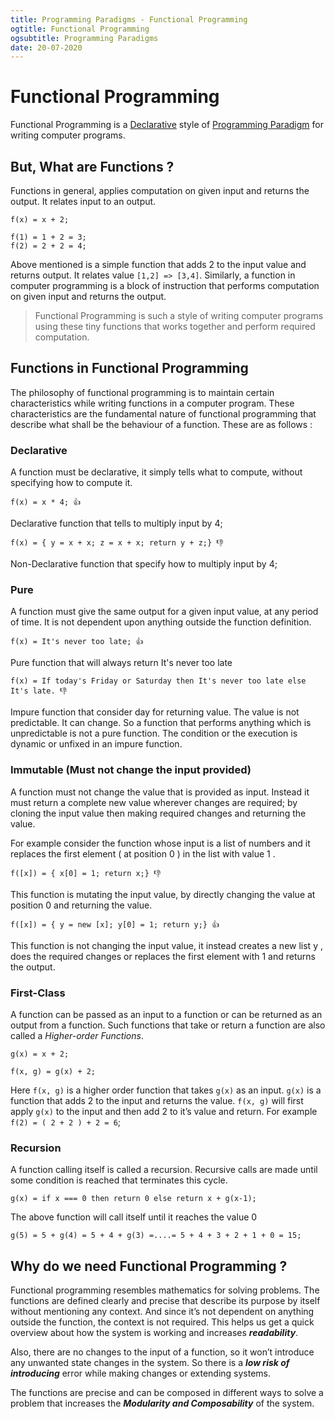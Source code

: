 ```yaml
---
title: Programming Paradigms - Functional Programming
ogtitle: Functional Programming
ogsubtitle: Programming Paradigms
date: 20-07-2020
---
```


# Functional Programming

Functional Programming is a [Declarative](/blogs/programming-paradigms-imperative-and-declarative-programming) style of [Programming Paradigm](/blogs/programming-paradigms-what-are-programming-paradigms) for writing computer programs.

## But, What are Functions ?

Functions in general, applies computation on given input and returns the output. It relates input to an output.

```
f(x) = x + 2;

f(1) = 1 + 2 = 3;
f(2) = 2 + 2 = 4;
```

Above mentioned is a simple function that adds 2 to the input value and returns output. It relates value `[1,2] => [3,4]`. Similarly, a function in computer programming is a block of instruction that performs computation on given input and returns the output.

> Functional Programming is such a style of writing computer programs using these tiny functions that works together and perform required computation.

## Functions in Functional Programming

The philosophy of functional programming is to maintain certain characteristics while writing functions in a computer program. These characteristics are the fundamental nature of functional programming that describe what shall be the behaviour of a function. These are as follows :

### Declarative

A function must be declarative, it simply tells what to compute, without specifying how to compute it.

`f(x) = x * 4; 👍`

Declarative function that tells to multiply input by 4;

`f(x) = { y = x + x; z = x + x; return y + z;} 👎`

Non-Declarative function that specify how to multiply input by 4;

### Pure

A function must give the same output for a given input value, at any period of time. It is not dependent upon anything outside the function definition.

`f(x) = It's never too late; 👍`

Pure function that will always return It's never too late

`f(x) = If today's Friday or Saturday then It's never too late else It's late. 👎`

Impure function that consider day for returning value. The value is not predictable. It can change. So a function that performs anything which is unpredictable is not a pure function. The condition or the execution is dynamic or unfixed in an impure function.

### Immutable (Must not change the input provided)

A function must not change the value that is provided as input. Instead it must return a complete new value wherever changes are required; by cloning the input value then making required changes and returning the value.

For example consider the function whose input is a list of numbers and it replaces the first element ( at position 0 ) in the list with value 1 .

`f([x]) = { x[0] = 1; return x;} 👎`

This function is mutating the input value, by directly changing the value at position 0 and returning the value.

`f([x]) = { y = new [x]; y[0] = 1; return y;} 👍`

This function is not changing the input value, it instead creates a new list y , does the required changes or replaces the first element with 1 and returns the output.

### First-Class

A function can be passed as an input to a function or can be returned as an output from a function. Such functions that take or return a function are also called a _Higher-order Functions_.

`g(x) = x + 2;`

`f(x, g) = g(x) + 2;`

Here `f(x, g)` is a higher order function that takes `g(x)` as an input. `g(x)` is a function that adds 2 to the input and returns the value. `f(x, g)` will first apply `g(x)` to the input and then add 2 to it’s value and return. For example `f(2) = ( 2 + 2 ) + 2 = 6`;

### Recursion

A function calling itself is called a recursion. Recursive calls are made until some condition is reached that terminates this cycle.

`g(x) = if x === 0 then return 0 else return x + g(x-1);`

The above function will call itself until it reaches the value 0

`g(5) = 5 + g(4) = 5 + 4 + g(3) =....= 5 + 4 + 3 + 2 + 1 + 0 = 15;`

## Why do we need Functional Programming ?

Functional programming resembles mathematics for solving problems. The functions are defined clearly and precise that describe its purpose by itself without mentioning any context. And since it’s not dependent on anything outside the function, the context is not required. This helps us get a quick overview about how the system is working and increases **_readability_**.

Also, there are no changes to the input of a function, so it won’t introduce any unwanted state changes in the system. So there is a **_low risk of introducing_** error while making changes or extending systems.

The functions are precise and can be composed in different ways to solve a problem that increases the **_Modularity and Composability_** of the system.

